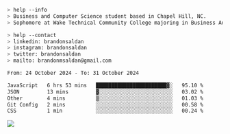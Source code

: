 ````bash
> help --info
> Business and Computer Science student based in Chapel Hill, NC.
> Sophomore at Wake Technical Community College majoring in Business Administration.
````

````bash
> help --contact
> linkedin: brandonsaldan
> instagram: brandonsaldan
> twitter: brandonsaldan
> mailto: brandonmsaldan@gmail.com
````

<!--START_SECTION:waka-->

```txt
From: 24 October 2024 - To: 31 October 2024

JavaScript   6 hrs 53 mins   ███████████████████████▓░   95.10 %
JSON         13 mins         ▓░░░░░░░░░░░░░░░░░░░░░░░░   03.02 %
Other        4 mins          ▒░░░░░░░░░░░░░░░░░░░░░░░░   01.03 %
Git Config   2 mins          ░░░░░░░░░░░░░░░░░░░░░░░░░   00.58 %
CSS          1 min           ░░░░░░░░░░░░░░░░░░░░░░░░░   00.24 %
```

<!--END_SECTION:waka-->

![](https://komarev.com/ghpvc/?username=brandonsaldan&color=6A8AFF)
